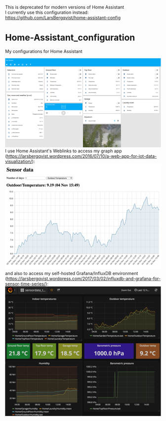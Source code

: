 This is deprecated for modern versions of Home Assistant  
I currently use this configuration instead:  
https://github.com/LarsBergqvist/home-assistant-config

# Home-Assistant_configuration
My configurations for Home Assistant

![Alt text](https://github.com/LarsBergqvist/Home-Assistant_configuration/blob/master/screenshot_states5.png?raw=true "Home Assistant")
I use Home Assistant's Weblinks to access my graph app (https://larsbergqvist.wordpress.com/2016/07/10/a-web-app-for-iot-data-visualization/):
![Alt text](https://github.com/LarsBergqvist/Home-Assistant_configuration/blob/master/screenshot_graph.png?raw=true "My graph app")
and also to access my self-hosted Grafana/InfluxDB environment (https://larsbergqvist.wordpress.com/2017/03/02/influxdb-and-grafana-for-sensor-time-series/):
![Alt text](https://github.com/LarsBergqvist/Home-Assistant_configuration/blob/master/screenshot_grafana.png?raw=true "Access Grafana from Home Assistant")

